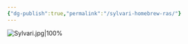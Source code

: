 ```yaml
---
{"dg-publish":true,"permalink":"/sylvari-homebrew-ras/"}
---
```




![Sylvari.jpg|100%](/img/user/Sylvari.jpg)